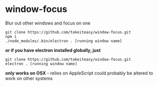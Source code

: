 # window-focus
Blur out other windows and focus on one

```
git clone https://github.com/takeiteasy/window-focus.git
npm i
./node_modules/.bin/electron . [running window name]
```
**or if you have electron installed globally, just**
```
git clone https://github.com/takeiteasy/window-focus.git
electron . [running window name]
```

**only works on OSX** - relies on AppleScript
could probably be altered to work on other systems

